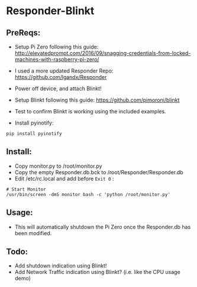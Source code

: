 # Responder-Blinkt

## PreReqs:

* Setup Pi Zero following this guide: http://elevatedprompt.com/2016/09/snagging-credentials-from-locked-machines-with-raspberry-pi-zero/
* I used a more updated Responder Repo: https://github.com/lgandx/Responder

* Power off device, and attach Blinkt!
* Setup Blinkt following this guide: https://github.com/pimoroni/blinkt
* Test to confirm Blinkt is working using the included examples.

* Install pyinotify:
```
pip install pyinotify
```

## Install:

* Copy monitor.py to /root/monitor.py
* Copy the empty Responder.db.bck to /root/Responder/Responder.db
* Edit /etc/rc.local and add before ```Exit 0``` :
```
# Start Monitor
/usr/bin/screen -dmS monitor bash -c 'python /root/monitor.py'
```

## Usage:

* This will automatically shutdown the Pi Zero once the Responder.db has been modified.

## Todo:

* Add shutdown indication using Blinkt!
* Add Network Traffic indication using Blinkt? (i.e. like the CPU usage demo)
